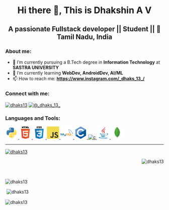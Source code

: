 <h1 align="center">Hi there 👋, This is Dhakshin A V</h1>
<h2 align="center">A passionate Fullstack developer || Student || 📍Tamil Nadu, India</h2>
<h3 align="left">About me:</h3>
  
- 🏫 I’m currently pursuing a B.Tech degree in **Information Technology** at **SASTRA UNIVERSITY**
- 🌱 I’m currently learning **WebDev, AndroidDev, AI/ML**
- 📫 How to reach me: **https://www.instagram.com/_dhaks_13_/**
</p>
<h3 align="left">Connect with me:</h3>
<p align="left">
<a href="https://www.linkedin.com/in/dhaks13/" target="_blank"><img align="center" src="https://raw.githubusercontent.com/rahuldkjain/github-profile-readme-generator/master/src/images/icons/Social/linked-in-alt.svg" alt="dhaks13" height="30" width="40" /></a>
<a href="https://www.instagram.com/_dhaks_13_/" target="_blank"><img align="center" src="https://raw.githubusercontent.com/rahuldkjain/github-profile-readme-generator/master/src/images/icons/Social/instagram.svg" alt="@_dhaks_13_" height="30" width="40" /></a>
</p>
<h3 align="left">Languages and Tools:</h3>
<p align="left">
  <a href="https://www.python.org" target="_blank" rel="noreferrer"> <img src="https://raw.githubusercontent.com/devicons/devicon/master/icons/python/python-original.svg" alt="python" width="40" height="40"/>
  <a href="https://www.w3.org/html/" target="_blank" rel="noreferrer"> <img src="https://raw.githubusercontent.com/devicons/devicon/master/icons/html5/html5-original-wordmark.svg" alt="html5" width="40" height="40"/> </a> 
    <a href="https://www.w3schools.com/css/" target="_blank" rel="noreferrer"> <img src="https://raw.githubusercontent.com/devicons/devicon/master/icons/css3/css3-original-wordmark.svg" alt="css3" width="40" height="40"/> </a> 
    <a href="https://developer.mozilla.org/en-US/docs/Web/JavaScript" target="_blank" rel="noreferrer"> <img src="https://raw.githubusercontent.com/devicons/devicon/master/icons/javascript/javascript-original.svg" alt="javascript" width="40" height="40"/> </a> 
 <a href="https://www.mysql.com/" target="_blank" rel="noreferrer"> <img src="https://raw.githubusercontent.com/devicons/devicon/master/icons/mysql/mysql-original-wordmark.svg" alt="mysql" width="40" height="40"/> </a> 
 <a href="https://www.cprogramming.com/" target="_blank" rel="noreferrer"> <img src="https://raw.githubusercontent.com/devicons/devicon/master/icons/c/c-original.svg" alt="c" width="40" height="40"/> </a>
  <a href="https://www.w3schools.com/cpp/cpp_intro.asp" target="_blank" rel="noreferrer"> <img src="https://isocpp.org/assets/images/cpp_logo.png" alt="c" width="40" height="40"/> </a>
  <a href=https://docs.oracle.com/javase/tutorial/" target="_blank" rel="noreferrer"> <img src="https://raw.githubusercontent.com/devicons/devicon/master/icons/java/java-original.svg" alt="c" width="40" height="40"/> </a>
  <a href="https://www.mongodb.com/docs/manual/tutorial/" target="_blank" rel="noreferrer"> <img src="https://raw.githubusercontent.com/devicons/devicon/master/icons/mongodb/mongodb-original.svg" alt="c" width="40" height="40"/> </a>

   <br>
<hr>
<p align="left"> <a href="https://github.com/ryo-ma/github-profile-trophy"><img src="https://github-profile-trophy.vercel.app/?username=dhaks13" alt="dhaks13" /></a> </p>

<p align="right"> <img src="https://komarev.com/ghpvc/?username=dhaks13" alt="dhaks13" /> </p>

<br>
<p><img align="center" src="https://github-readme-stats.vercel.app/api/top-langs?username=dhaks13&show_icons=true&locale=en&layout=compact" alt="dhaks13" /></p>

<p>&nbsp;<img align="center" src="https://github-readme-stats.vercel.app/api?username=dhaks13&show_icons=true&locale=en&count_private=true&include_all_commits=true" alt="dhaks13" /></p>

<p><img align="center" src="https://github-readme-streak-stats.herokuapp.com/?user=dhaks13&" alt="dhaks13" /></p>
